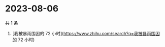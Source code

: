 # 2023-08-06

共 1 条

<!-- BEGIN -->
<!-- 最后更新时间 Sun Aug 06 2023 07:06:31 GMT+0800 (China Standard Time) -->

1. [我被暴雨围困的 72 小时](https://www.zhihu.com/search?q=我被暴雨围困的 72
   小时)

<!-- END -->
